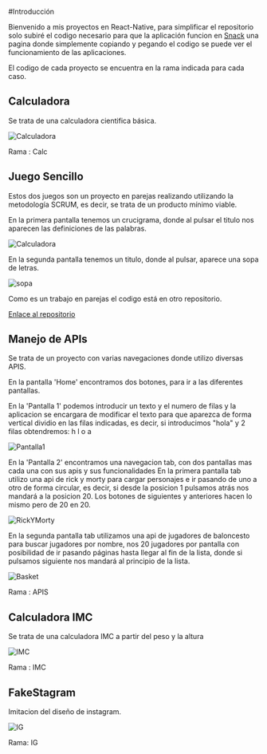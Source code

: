 #Introducción

Bienvenido a mis proyectos en React-Native, para simplificar el repositorio solo subiré el codigo necesario para que la aplicación funcion en [Snack](https://snack.expo.dev/) 
una pagina donde simplemente copiando y pegando el codigo se puede ver el funcionamiento de las aplicaciones.

El codigo de cada proyecto se encuentra en la rama indicada para cada caso.

## Calculadora 

Se trata de una calculadora cientifica básica.

![Calculadora](fotos/calc.png)

Rama : Calc

## Juego Sencillo

Estos dos juegos son un proyecto en parejas realizando utilizando la metodología SCRUM, es decir, se trata de un producto mínimo viable.

En la primera pantalla tenemos un crucigrama, donde al pulsar el titulo nos aparecen las definiciones de las palabras.

![Calculadora](fotos/cruci.png)

En la segunda pantalla tenemos un titulo, donde al pulsar, aparece una sopa de letras.

![sopa](fotos/sopa.png)

Como es un trabajo en parejas el codigo está en otro repositorio.

[Enlace al repositorio](https://github.com/hugoestelles/PMDM_AE2)

## Manejo de APIs

Se trata de un proyecto con varias navegaciones donde utilizo diversas APIS.

En la pantalla 'Home' encontramos dos botones, para ir a las diferentes pantallas.

En la 'Pantalla 1' podemos introducir un texto y el numero de filas y la aplicacion se encargara de modificar el texto para que aparezca de forma vertical dividio en las filas indicadas, es decir, si introducimos "hola" y 2 filas obtendremos:
h l
o a

![Pantalla1](fotos/pantalla1.png)

En la 'Pantalla 2' encontramos una navegacion tab, con dos pantallas mas cada una con sus apis y sus funcionalidades
En la primera pantalla tab utilizo una api de rick y morty para cargar personajes e ir pasando de uno a otro de forma circular, es decir, si desde la posicion 1 pulsamos atrás nos mandará a la posicion 20. Los botones de siguientes y anteriores hacen lo mismo pero de 20 en 20.

![RickYMorty](fotos/rick.png)

En la segunda pantalla tab utilizamos una api de jugadores de baloncesto para buscar jugadores por nombre, nos 20 jugadores por pantalla con posibilidad de ir pasando páginas hasta llegar al fin de la lista, donde si pulsamos siguiente nos mandará al principio de la lista.

![Basket](fotos/basket.png)

Rama : APIS

## Calculadora IMC

Se trata de una calculadora IMC a partir del peso y la altura

![IMC](fotos/imc.png)

Rama : IMC

## FakeStagram

Imitacion del diseño de instagram.

![IG](fotos/ig.png)

Rama: IG
